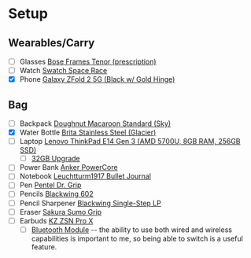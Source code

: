 # Setup

## Wearables/Carry
- [ ] Glasses [Bose Frames Tenor (prescription)](https://www.lensabl.com/bose-eyewear/bose-tenor)
- [ ] Watch [Swatch Space Race](https://www.swatch.com/en-us/space-race-suoz339/SUOZ339.html)
- [x] Phone [Galaxy ZFold 2 5G (Black w/ Gold Hinge)](https://www.samsung.com/levant/smartphones/galaxy-z-fold2/)

## Bag
- [ ] Backpack [Doughnut Macaroon Standard (Sky)](https://www.jetpens.com/Doughnut-Macaroon-Standard-Backpack-Sky-Sunset/pd/32697)
- [x] Water Bottle [Brita Stainless Steel (Glacier)](https://www.amazon.com/Brita-Premium-Filtering-Bottle-Filter/dp/B07QVTQ4ZS)
- [ ] Laptop [Lenovo ThinkPad E14 Gen 3 (AMD 5700U, 8GB RAM, 256GB SSD)](https://www.lenovo.com/us/en/p/laptops/thinkpad/thinkpade/thinkpad-e14-gen-3-(14”-amd)/22tpe14e4a3)
  - [ ] [32GB Upgrade](https://www.amazon.com/dp/B07ZLC7VNH)
- [ ] Power Bank [Anker PowerCore](https://www.amazon.com/Anker-Charger-PowerCore-Portable-Delivery/dp/B07XRJZXKY)
- [ ] Notebook [Leuchtturm1917 Bullet Journal](https://www.jetpens.com/Leuchtturm1917-Bullet-Journal-2nd-Edition-Medium-A5-Blush-Dotted/pd/31393)
- [ ] Pen [Pentel Dr. Grip](https://www.jetpens.com/Pilot-Dr.-Grip-G-Spec-Frost-Color-Ballpoint-Pen-0.7-mm-Frost-Pink-Body-Black-Ink/pd/8918)
- [ ] Pencils [Blackwing 602](https://www.jetpens.com/Blackwing-602-Pencil-Pack-of-12/pd/8117)
- [ ] Pencil Sharpener [Blackwing Single-Step LP](https://www.jetpens.com/Blackwing-One-Step-Long-Point-Pencil-Sharpener-Black/pd/29156)
- [ ] Eraser [Sakura Sumo Grip](https://www.jetpens.com/Sakura-Sumo-Grip-Retractable-Eraser/pd/20742)
- [ ] Earbuds [KZ ZSN Pro X](https://www.amazon.com/Earphone-Earbuds-Headphones-Compatibility-Computer/dp/B08BC4RFS7)
  - [ ] [Bluetooth Module](https://www.amazon.com/Bluetooth-Waterproof-Reduction-Upgrade-ZSNProX/dp/B09292MSTF) -- the ability to use both wired and wireless capabilities is important to me, so being able to switch is a useful feature.

